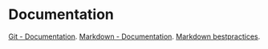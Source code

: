 # Documentation
[Git - Documentation](https://git-scm.com/doc).
[Markdown - Documentation](https://guides.github.com/features/mastering-markdown).
[Markdown bestpractices](https://www.markdownguide.org/basic-syntax/).
